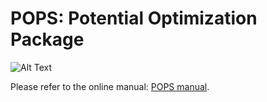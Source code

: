# POPS: Potential Optimization Package
![Alt Text](https://github.com/rohskopf/pops/blob/pops-logo.png)

Please refer to the online manual: [POPS manual](https://pops.gatech.edu/doku.php?id=start).
